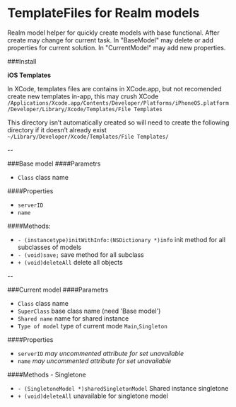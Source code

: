 # TemplateFiles for Realm models
Realm model helper for quickly create models with base functional. After create may change for current task. In "BaseModel" may delete or add properties for current solution. In "CurrentModel" may add new properties.

###Install

**iOS Templates**

In XCode, templates files are contains in XCode.app, but not recomended create new templates in-app, this may crush XCode 
`/Applications/Xcode.app/Contents/Developer/Platforms/iPhoneOS.platform/Developer/Library/Xcode/Templates/File Templates`

This directory isn’t automatically created so will need to create the following directory if it doesn’t already exist
`~/Library/Developer/Xcode/Templates/File Templates/`

--

###Base model
####Parametrs
- `Class` class name

####Properties
* `serverID`
* `name`

####Methods:
* `- (instancetype)initWithInfo:(NSDictionary *)info` init method for all subclasses of models
* `- (void)save;` save method for all subclass
* `+ (void)deleteAll` delete all objects

--

###Current model
####Parametrs
- `Class` class name
- `SuperClass` base class name (need 'Base model')
- `Shared name` name for shared instance
- `Type of model` type of current mode `Main`,`Singleton`

####Properties
* `serverID` *may uncommented attribute for set unavailable*
* `name` *may uncommented attribute for set unavailable*

####Methods - Singletone
* `- (SingletoneModel *)sharedSingletonModel` Shared instance singletone
* `+ (void)deleteAll` unavailable for singletone model
